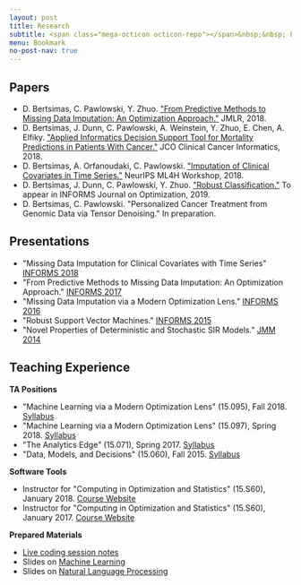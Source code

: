 ```yaml
---
layout: post
title: Research
subtitle: <span class="mega-octicon octicon-repo"></span>&nbsp;&nbsp; Papers - Presentations - Teaching
menu: Bookmark
no-post-nav: true
---
```


## Papers
- D. Bertsimas, C. Pawlowski, Y. Zhuo. <a href="http://jmlr.org/papers/v18/17-073.html">"From Predictive Methods to Missing Data Imputation: An Optimization Approach."</a> JMLR, 2018.
- D. Bertsimas, J. Dunn, C. Pawlowski, A. Weinstein, Y. Zhuo, E. Chen, A. Elfiky. <a href="https://ascopubs.org/doi/10.1200/CCI.18.00003">"Applied Informatics Decision Support Tool for Mortality Predictions in Patients With Cancer."</a> JCO Clinical Cancer Informatics, 2018.
- D. Bertsimas, A. Orfanoudaki, C. Pawlowski. <a href="https://arxiv.org/abs/1812.00418">"Imputation of Clinical Covariates in Time Series."</a> NeurIPS ML4H Workshop, 2018.  
- D. Bertsimas, J. Dunn, C. Pawlowski, Y. Zhuo. <a href="https://colin78.github.io/assets/files/RobustClassification.pdf">"Robust Classification."</a> To appear in INFORMS Journal on Optimization, 2019.
- D. Bertsimas, C. Pawlowski. "Personalized Cancer Treatment from Genomic Data via Tensor Denoising." In preparation.


## Presentations
- "Missing Data Imputation for Clinical Covariates with Time Series" <a href="http://www.abstractsonline.com/pp8/#!/4701/presentation/6677">INFORMS 2018</a>
- "From Predictive Methods to Missing Data Imputation: An Optimization Approach." <a href="https://www.abstractsonline.com/pp8/#!/4471/presentation/12208">INFORMS 2017</a>
- "Missing Data Imputation via a Modern Optimization Lens." <a href="https://www.abstractsonline.com/pp8/#!/4182/presentation/7104">INFORMS 2016</a>
- "Robust Support Vector Machines." <a href="https://informs.emeetingsonline.com/emeetings/formbuilder/clustersessiondtl.asp?csnno=24168&mmnno=272&ppnno=90513">INFORMS 2015</a>
- "Novel Properties of Deterministic and Stochastic SIR Models." <a href="https://jointmathematicsmeetings.org/amsmtgs/2160_abstracts/1096-vg-2688.pdf">JMM 2014</a>

## Teaching Experience

**TA Positions**
- "Machine Learning via a Modern Optimization Lens" (15.095), Fall 2018. <a href="https://colin78.github.io/assets/files/15-095-syllabus-fall_2018.pdf">Syllabus</a>
- "Machine Learning via a Modern Optimization Lens" (15.097), Spring 2018. <a href="https://colin78.github.io/assets/files/15-097-syllabus-2018.pdf">Syllabus</a>
- "The Analytics Edge" (15.071), Spring 2017. <a href="https://colin78.github.io/assets/files/Syllabus-15071-Spring2017-template2.pdf">Syllabus</a>
- "Data, Models, and Decisions" (15.060), Fall 2015. <a href="https://colin78.github.io/assets/files/Syllabus-15060-Fall-2015.pdf">Syllabus</a>

**Software Tools**
- Instructor for "Computing in Optimization and Statistics" (15.S60), January 2018. <a href="https://philchodrow.github.io/cos_2018/">Course Website</a>
- Instructor for "Computing in Optimization and Statistics" (15.S60), January 2017. <a href="https://philchodrow.github.io/cos_2017/">Course Website</a>

**Prepared Materials**
- <a href="https://colin78.github.io/assets/files/script_2_complete.html">Live coding session notes</a>
- Slides on <a href="https://colin78.github.io/assets/files/Machine%20Learning.pdf">Machine Learning</a>
- Slides on <a href="https://colin78.github.io/assets/files/Natural%20Language%20Processing.pdf">Natural Language Processing</a>

<!-- - Topic of my segment: *Statistical Modeling and Machine Learning* --><!-- - Prepared materials: <a href="https://colin78.github.io/assets/files/script_complete.R">Live coding session notes</a> -->
